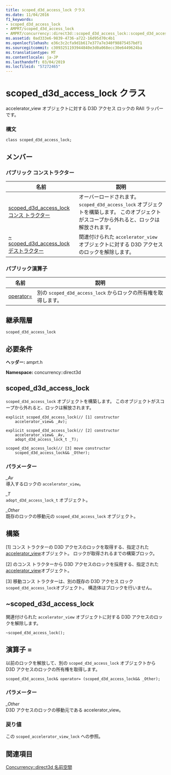 ```yaml
---
title: scoped_d3d_access_lock クラス
ms.date: 11/04/2016
f1_keywords:
- scoped_d3d_access_lock
- AMPRT/scoped_d3d_access_lock
- AMPRT/concurrency::direct3d::scoped_d3d_access_lock::scoped_d3d_access_lock
ms.assetid: 0ad333e6-9839-4736-a722-16d95d70c4b1
ms.openlocfilehash: e36c3c2cfa9d1b617e377a7e340f98875457bdf1
ms.sourcegitcommit: c3093251193944840e3d0a068ecc30e6449624ba
ms.translationtype: MT
ms.contentlocale: ja-JP
ms.lasthandoff: 03/04/2019
ms.locfileid: "57272465"
---
```

# <a name="scopedd3daccesslock-class"></a>scoped_d3d_access_lock クラス

accelerator_view オブジェクトに対する D3D アクセス ロックの RAII ラッパーです。

### <a name="syntax"></a>構文

```
class scoped_d3d_access_lock;
```

## <a name="members"></a>メンバー

### <a name="public-constructors"></a>パブリック コンストラクター

|名前|説明|
|----------|-----------------|
|[scoped_d3d_access_lock コンス トラクター](#ctor)|オーバーロードされます。 `scoped_d3d_access_lock` オブジェクトを構築します。 このオブジェクトがスコープから外れると、ロックは解放されます。|
|[~ scoped_d3d_access_lock デストラクター](#dtor)|関連付けられた `accelerator_view` オブジェクトに対する D3D アクセスのロックを解除します。|

### <a name="public-operators"></a>パブリック演算子

|名前|説明|
|----------|-----------------|
|[operator=](#operator_eq)|別の `scoped_d3d_access_lock` からロックの所有権を取得します。|

## <a name="inheritance-hierarchy"></a>継承階層

`scoped_d3d_access_lock`

## <a name="requirements"></a>必要条件

**ヘッダー:** amprt.h

**Namespace:** concurrency::direct3d

##  <a name="ctor"></a> scoped_d3d_access_lock

`scoped_d3d_access_lock` オブジェクトを構築します。 このオブジェクトがスコープから外れると、ロックは解放されます。

```
explicit scoped_d3d_access_lock(// [1] constructor
    accelerator_view& _Av);

explicit scoped_d3d_access_lock(// [2] constructor
    accelerator_view& _Av,
    adopt_d3d_access_lock_t _T);

scoped_d3d_access_lock(// [3] move constructor
    scoped_d3d_access_lock&& _Other);
```

### <a name="parameters"></a>パラメーター

*_Av*<br/>
導入するロックの `accelerator_view`。

*_T*<br/>
`adopt_d3d_access_lock_t` オブジェクト。

*_Other*<br/>
既存のロックの移動元の `scoped_d3d_access_lock` オブジェクト。

## <a name="construction"></a>構築

[1] コンス トラクターの D3D アクセスのロックを取得する、指定された[accelerator_view](accelerator-view-class.md)オブジェクト。 ロックが取得されるまでの構築ブロック。

[2] のコンス トラクターから D3D アクセスのロックを採用する、指定された[accelerator_view](accelerator-view-class.md)オブジェクト。

[3] 移動コンス トラクターは、別の既存の D3D アクセス ロック`scoped_d3d_access_lock`オブジェクト。 構造体はブロックを行いません。

##  <a name="dtor"></a> ~scoped_d3d_access_lock

関連付けられた `accelerator_view` オブジェクトに対する D3D アクセスのロックを解除します。

```
~scoped_d3d_access_lock();
```

## <a name="operator_eq"></a> 演算子 =

以前のロックを解放して、別の `scoped_d3d_access_lock` オブジェクトから D3D アクセスのロックの所有権を取得します。

```
scoped_d3d_access_lock& operator= (scoped_d3d_access_lock&& _Other);
```

### <a name="parameters"></a>パラメーター

*_Other*<br/>
D3D アクセスのロックの移動元である accelerator_view。

### <a name="return-value"></a>戻り値

この `scoped_accelerator_view_lock` への参照。

## <a name="see-also"></a>関連項目

[Concurrency::direct3d 名前空間](concurrency-direct3d-namespace.md)

